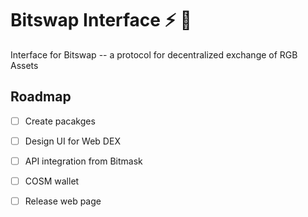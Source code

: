 # Bitswap Interface ⚡ 💱

Interface for Bitswap -- a protocol for decentralized exchange of RGB Assets

## Roadmap

- [ ] Create pacakges
- [ ] Design UI for Web DEX
- [ ] API integration from Bitmask
- [ ] COSM wallet
- [ ] Release web page


